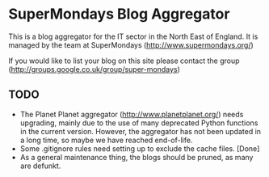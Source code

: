 SuperMondays Blog Aggregator
============================

This is a blog aggregator for the IT sector in the North East of England. It is managed by the team at SuperMondays
(http://www.supermondays.org/)

If you would like to list your blog on this site please contact the group (http://groups.google.co.uk/group/super-mondays)

TODO
----

* The Planet Planet aggregator (http://www.planetplanet.org/) needs upgrading, mainly due to the use of many
  deprecated Python functions in the current version. However, the aggregator has not been updated in a long
  time, so maybe we have reached end-of-life.
* Some .gitignore rules need setting up to exclude the cache files. [Done]
* As a general maintenance thing, the blogs should be pruned, as many are defunkt.
